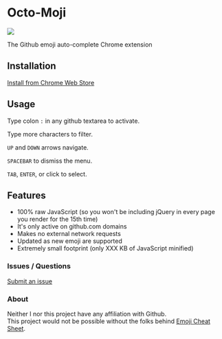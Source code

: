 Octo-Moji
=============

![](http://edrooth.com/octo-moji/img/icon-128.png)

The Github emoji auto-complete Chrome extension


## Installation

[Install from Chrome Web Store]()


## Usage

Type colon `:` in any github textarea to activate.   

Type more characters to filter.   

`UP` and `DOWN` arrows navigate.   

`SPACEBAR` to dismiss the menu.   

`TAB`, `ENTER`, or click to select.   


## Features

- 100% raw JavaScript (so you won't be including jQuery in every page you render for the 15th time)
- It's only active on github.com domains
- Makes no external network requests
- Updated as new emoji are supported
- Extremely small footprint (only XXX KB of JavaScript minified)

### Issues / Questions

[Submit an issue](https://github.com/sym3tri/octo-moji/issues)


### About

Neither I nor this project have any affiliation with Github.   
This project would not be possible without the folks behind [Emoji Cheat Sheet](http://www.emoji-cheat-sheet.com).
